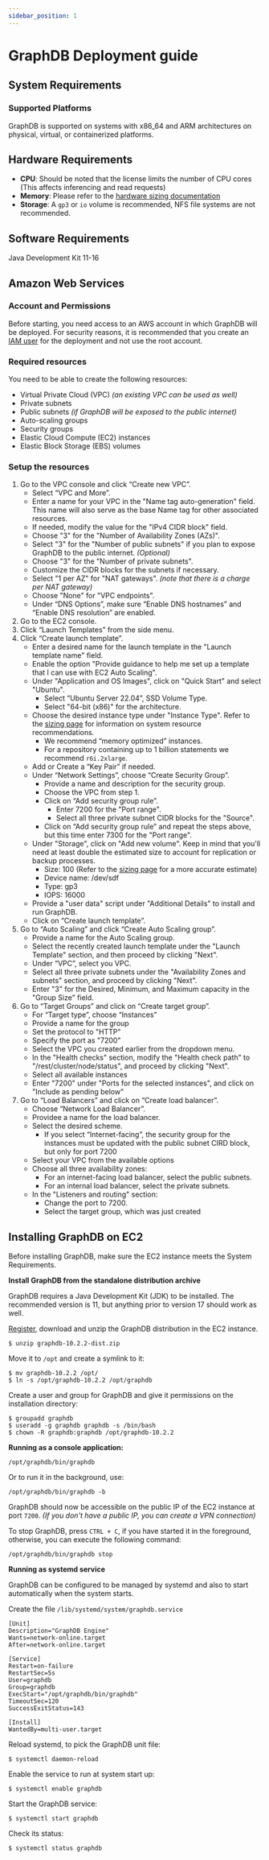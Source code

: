 ```yaml
---
sidebar_position: 1
---
```


# GraphDB Deployment guide

## System Requirements

### Supported Platforms

GraphDB is supported on systems with x86_64 and ARM architectures on physical, virtual, or containerized platforms.

## Hardware Requirements
* **CPU**: Should be noted that the license limits the number of CPU cores (This affects inferencing and read requests)
* **Memory**: Please refer to the [hardware sizing documentation](https://graphdb.ontotext.com/documentation/10.2/requirements.html#hardware-sizing)
* **Storage**: A `gp3` or `io` volume is recommended, NFS file systems are not recommended.

## Software Requirements
Java Development Kit 11-16

## Amazon Web Services
### Account and Permissions
Before starting, you need access to an AWS account in which GraphDB will be deployed.
For security reasons, it is recommended that you create an [IAM user](https://docs.aws.amazon.com/IAM/latest/UserGuide/id_users.html) 
for the deployment and not use the root account.

### Required resources

You need to be able to create the following resources:

* Virtual Private Cloud (VPC) _(an existing VPC can be used as well)_
* Private subnets
* Public subnets _(if GraphDB will be exposed to the public internet)_
* Auto-scaling groups
* Security groups
* Elastic Cloud Compute (EC2) instances
* Elastic Block Storage (EBS) volumes


### Setup the resources
1. Go to the VPC console and click “Create new VPC”.
   * Select “VPC and More”.
   * Enter a name for your VPC in the "Name tag auto-generation" field. 
     This name will also serve as the base Name tag for other associated resources.
   * If needed, modify the value for the "IPv4 CIDR block" field.
   * Choose "3" for the "Number of Availability Zones (AZs)".
   * Select "3" for the "Number of public subnets" if you plan to expose GraphDB to the public internet. _(Optional)_
   * Choose "3" for the "Number of private subnets".
   * Customize the CIDR blocks for the subnets if necessary.
   * Select "1 per AZ" for "NAT gateways". _(note that there is a charge per NAT gateway)_
   * Choose "None" for "VPC endpoints".
   * Under “DNS Options”, make sure “Enable DNS hostnames” and “Enable DNS resolution” are enabled.
2. Go to the EC2 console.
3. Click “Launch Templates” from the side menu.
4. Click “Create launch template”.
   * Enter a desired name for the launch template in the "Launch template name" field.
   * Enable the option "Provide guidance to help me set up a template that I can use with EC2 Auto Scaling".
   * Under "Application and OS Images", click on "Quick Start" and select "Ubuntu".
     * Select “Ubuntu Server 22.04”, SSD Volume Type.
     * Select "64-bit (x86)" for the architecture.
   * Choose the desired instance type under "Instance Type". Refer to the [sizing page](../sizing/SIZ-001) 
     for information on system resource recommendations.
     * We recommend “memory optimized” instances.
     * For a repository containing up to 1 billion statements we recommend `r6i.2xlarge`.
   * Add or Create a “Key Pair” if needed.
   * Under “Network Settings”, choose “Create Security Group”.
     * Provide a name and description for the security group.
     * Choose the VPC from step 1.
     * Click on “Add security group rule”.
       * Enter 7200 for the "Port range".
       * Select all three private subnet CIDR blocks for the "Source".
     * Click on “Add security group rule” and repeat the steps above, but this time enter 7300 for the "Port range".
   * Under "Storage", click on "Add new volume". Keep in mind that you'll need at least double the estimated size to account for replication or backup processes.
     * Size: 100 (Refer to the [sizing page](../sizing/SIZ-001) for a more accurate estimate)
     * Device name: /dev/sdf
     * Type: gp3
     * IOPS: 16000
   * Provide a "user data" script under "Additional Details" to install and run GraphDB.
   * Click on “Create launch template”.
5. Go to “Auto Scaling” and click “Create Auto Scaling group”.
   * Provide a name for the Auto Scaling group.
   * Select the recently created launch template under the "Launch Template" section, and then proceed by clicking "Next".
   * Under “VPC”, select you VPC.
   * Select all three private subnets under the "Availability Zones and subnets" section, and proceed by clicking "Next".
   * Enter "3" for the Desired, Minimum, and Maximum capacity in the "Group Size" field.
6. Go to “Target Groups” and click on “Create target group”.
   * For “Target type”, choose “Instances”
   * Provide a name for the group
   * Set the protocol to "HTTP"
   * Specify the port as "7200"
   * Select the VPC you created earlier from the dropdown menu.
   * In the "Health checks" section, modify the "Health check path" to "/rest/cluster/node/status", and proceed by clicking "Next".
   * Select all available instances
   * Enter "7200" under "Ports for the selected instances", and click on "Include as pending below"
7. Go to “Load Balancers” and click on “Create load balancer”.
   * Choose “Network Load Balancer”.
   * Providee a name for the load balancer.
   * Select the desired scheme.
     * If you select “Internet-facing”, the security group for the instances must be updated with the public subnet CIRD block, but only for port 7200
   * Select your VPC from the available options
   * Choose all three availability zones:
     * For an internet-facing load balancer, select the public subnets.
     * For an internal load balancer, select the private subnets.
   * In the "Listeners and routing" section:
     * Change the port to 7200.
     * Select the target group, which was just created

## Installing GraphDB on EC2 
Before installing GraphDB, make sure the EC2 instance meets the System Requirements.

**Install GraphDB from the standalone distribution archive**

GraphDB requires a Java Development Kit (JDK) to be installed. The recommended version is 11, but anything prior to version 17 should work as well.

[Register](https://www.ontotext.com/products/graphdb/download/), download and unzip the GraphDB distribution in the EC2 instance.

```shell
$ unzip graphdb-10.2.2-dist.zip
```

Move it to `/opt` and create a symlink to it:
```shell
$ mv graphdb-10.2.2 /opt/
$ ln -s /opt/graphdb-10.2.2 /opt/graphdb
```

Create a user and group for GraphDB and give it permissions on the installation directory:
```shell
$ groupadd graphdb
$ useradd -g graphdb graphdb -s /bin/bash
$ chown -R graphdb:graphdb /opt/graphdb-10.2.2
```

**Running as a console application:**
```shell
/opt/graphdb/bin/graphdb
```

Or to run it in the background, use:
```shell
/opt/graphdb/bin/graphdb -b
```

GraphDB should now be accessible on the public IP of the EC2 instance at port `7200`.
_(If you don't have a public IP, you can create a VPN connection)_

To stop GraphDB, press `CTRL + C`, if you have started it in the foreground, otherwise, you can execute the following command:
```shell
/opt/graphdb/bin/graphdb stop
```

**Running as systemd service**

GraphDB can be configured to be managed by systemd and also to start automatically when the system starts.

Create the file `/lib/systemd/system/graphdb.service`

```shell
[Unit]
Description="GraphDB Engine"
Wants=network-online.target
After=network-online.target

[Service]
Restart=on-failure
RestartSec=5s
User=graphdb
Group=graphdb
ExecStart="/opt/graphdb/bin/graphdb"
TimeoutSec=120
SuccessExitStatus=143

[Install]
WantedBy=multi-user.target
```

Reload systemd, to pick the GraphDB unit file:
```shell
$ systemctl daemon-reload
```

Enable the service to run at system start up:
```shell
$ systemctl enable graphdb
```

Start the GraphDB service:
```shell
$ systemctl start graphdb
```

Check its status:
```shell
$ systemctl status graphdb
```





